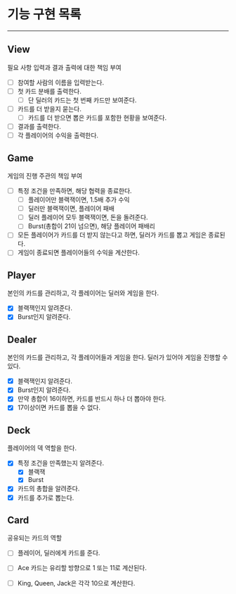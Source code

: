 # 기능 구현 목록
<hr/>

## View
필요 사항 입력과 결과 출력에 대한 책임 부여
- [ ] 참여할 사람의 이름을 입력받는다.
- [ ] 첫 카드 분배를 출력한다.
    - [ ] 단 딜러의 카드는 첫 번째 카드만 보여준다.
- [ ] 카드를 더 받을지 묻는다.
    - [ ] 카드를 더 받으면 뽑은 카드를 포함한 현황을 보여준다.
- [ ] 결과를 출력한다.
- [ ] 각 플레이어의 수익을 출력한다.

## Game
게임의 진행 주관의 책임 부여
- [ ] 특정 조건을 만족하면, 해당 협력을 종료한다.
    - [ ] 플레이어만 블랙잭이면, 1.5배 추가 수익
    - [ ] 딜러만 블랙잭이면, 플레이어 패배
    - [ ] 딜러 플레이어 모두 블랙잭이면, 돈을 돌려준다.
    - [ ] Burst(총합이 21이 넘으면), 해당 플레이어 패배리
- [ ] 모든 플레이어가 카드를 더 받지 않는다고 하면, 딜러가 카드를 뽑고 게임은 종료된다.
- [ ] 게임이 종료되면 플레이어들의 수익을 계산한다.

## Player
본인의 카드를 관리하고, 각 플레이어는 딜러와 게임을 한다.
- [X] 블랙잭인지 알려준다.
- [X] Burst인지 알려준다.

## Dealer
본인의 카드를 관리하고, 각 플레이어들과 게임을 한다.
딜러가 있어야 게임을 진행할 수 있다.
- [X] 블랙잭인지 알려준다.
- [X] Burst인지 알려준다.
- [X] 만약 총합이 16이하면, 카드를 반드시 하나 더 뽑아야 한다.
- [X] 17이상이면 카드를 뽑을 수 없다.

## Deck
플레이어의 덱 역할을 한다.
- [X] 특정 조건을 만족했는지 알려준다.
    - [X] 블랙잭
    - [X] Burst
- [X] 카드의 총합을 알려준다.
- [X] 카드를 추가로 뽑는다.

## Card
공유되는 카드의 역할
- [ ] 플레이어, 딜러에게 카드를 준다.
- [ ] Ace 카드는 유리할 방향으로 1 또는 11로 계산된다.
- [ ] King, Queen, Jack은 각각 10으로 계산한다.



